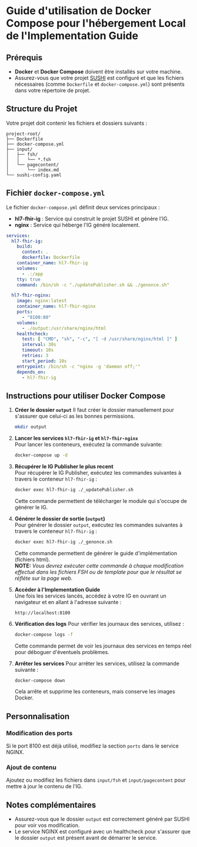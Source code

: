 # Guide d'utilisation de Docker Compose pour l'hébergement Local de l'Implementation Guide

## Prérequis
- **Docker** et **Docker Compose** doivent être installés sur votre machine.
- Assurez-vous que votre projet [SUSHI](https://github.com/FHIR/sushi?tab=readme-ov-file#sushi) est configuré et que les fichiers nécessaires (comme `Dockerfile` et `docker-compose.yml`) sont présents dans votre répertoire de projet.

## Structure du Projet
Votre projet doit contenir les fichiers et dossiers suivants :
```
project-root/
├── Dockerfile
├── docker-compose.yml
├── input/
│   ├── fsh/
│   │   └── *.fsh
│   └── pagecontent/
│       └── index.md
└── sushi-config.yaml
```

## Fichier `docker-compose.yml`
Le fichier `docker-compose.yml` définit deux services principaux :
- **hl7-fhir-ig** : Service qui construit le projet SUSHI et génère l'IG.
- **nginx** : Service qui héberge l'IG généré localement.

```yaml
services:
  hl7-fhir-ig:
    build:
      context: .
      dockerfile: Dockerfile
    container_name: hl7-fhir-ig
    volumes:
      - .:/app
    tty: true
    command: /bin/sh -c "./updatePublisher.sh && ./genonce.sh"

  hl7-fhir-nginx:
    image: nginx:latest
    container_name: hl7-fhir-nginx
    ports:
      - "8100:80"
    volumes:
      - ./output:/usr/share/nginx/html
    healthcheck:
      test: [ "CMD", "sh", "-c", "[ -d /usr/share/nginx/html ]" ]
      interval: 30s
      timeout: 10s
      retries: 3
      start_period: 10s
    entrypoint: /bin/sh -c "nginx -g 'daemon off;'"
    depends_on:
      - hl7-fhir-ig
```

## Instructions pour utiliser Docker Compose
1. **Créer le dossier `output`**
   Il faut créer le dossier manuellement pour s'assurer que celui-ci as les bonnes permissions.
   ```bash
   mkdir output
   ```

2. **Lancer les services `hl7-fhir-ig` et `hl7-fhir-nginx`**  
   Pour lancer les conteneurs, exécutez la commande suivante:
   ```bash
   docker-compose up -d
   ```

3. **Récupérer le IG Publisher le plus recent**  
   Pour récupérer le IG Publisher, exécutez les commandes suivantes à travers le conteneur `hl7-fhir-ig` :
   ```bash
   docker exec hl7-fhir-ig ./_updatePublisher.sh
   ```
   Cette commande permettent de télécharger le module qui s'occupe de générer le IG.

4. **Générer le dossier de sortie (`output`)**  
   Pour générer le dossier `output`, exécutez les commandes suivantes à travers le conteneur `hl7-fhir-ig` :
   ```bash
   docker exec hl7-fhir-ig ./_genonce.sh
   ```
   Cette commande permettent de générer le guide d'implémentation (fichiers html).  
   **NOTE:** _Vous devrez exécuter cette commande à chaque modification effectué dans les fichiers FSH ou de template pour que le résultat se réflète sur la page web._

5. **Accéder à l'Implementation Guide**  
   Une fois les services lancés, accédez à votre IG en ouvrant un navigateur et en allant à l'adresse suivante :
   ```
   http://localhost:8100
   ```

6. **Vérification des logs**
   Pour vérifier les journaux des services, utilisez :
   ```bash
   docker-compose logs -f
   ```
   Cette commande permet de voir les journaux des services en temps réel pour déboguer d'éventuels problèmes.

7. **Arrêter les services**
   Pour arrêter les services, utilisez la commande suivante :
   ```bash
   docker-compose down
   ```
   Cela arrête et supprime les conteneurs, mais conserve les images Docker.

## Personnalisation
### **Modification des ports**
Si le port 8100 est déjà utilisé, modifiez la section `ports` dans le service NGINX.
### **Ajout de contenu**
Ajoutez ou modifiez les fichiers dans `input/fsh` et `input/pagecontent` pour mettre à jour le contenu de l'IG.

## Notes complémentaires
- Assurez-vous que le dossier `output` est correctement généré par SUSHI pour voir vos modification.
- Le service NGINX est configuré avec un healthcheck pour s'assurer que le dossier `output` est présent avant de démarrer le service.